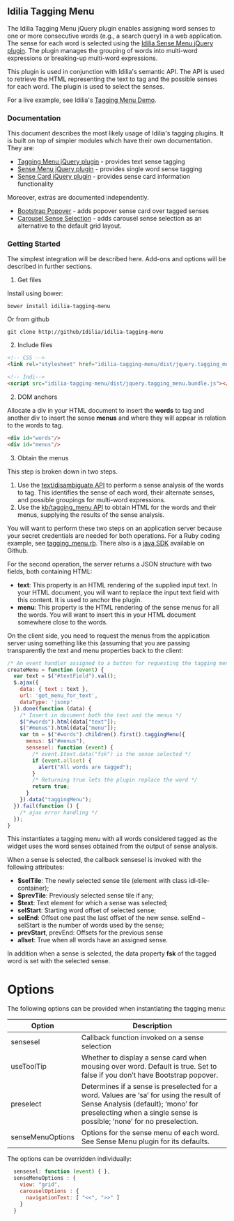 ## Idilia Tagging Menu

The Idilia Tagging Menu jQuery plugin enables assigning word senses to one or more consecutive words (e.g., a search query) in a web application. The sense for each word is selected using the [Idilia Sense Menu jQuery plugin](docs/sense_menu.md). The plugin manages the grouping of words into multi-word expressions or breaking-up multi-word expressions.

This plugin is used in conjunction with Idilia's semantic API. The API is used to retrieve the HTML representing the text to tag and the possible senses for each word. The plugin is used to select the senses.

For a live example, see Idilia's [Tagging Menu Demo](http://api.idilia.com/TaggingMenuDemo).

### Documentation

This document describes the most likely usage of Idilia's tagging plugins. It is built on top of simpler modules which have their own documentation. They are:

* [Tagging Menu jQuery plugin](docs/tagging_menu.plugin.md) - provides text sense tagging
* [Sense Menu jQuery plugin](docs/sense_menu.plugin.md) - provides single word sense tagging
* [Sense Card jQuery plugin](docs/sense_card.plugin.md) - provides sense card information functionality

Moreover, extras are documented independently.

* [Bootstrap Popover](docs/popover.extra.md) - adds popover sense card over tagged senses
* [Carousel Sense Selection](docs/carousel.extra.md) - adds carousel sense selection as an alternative to the default grid layout.

### Getting Started

The simplest integration will be described here. Add-ons and options will be described in further sections.

1. Get files

 Install using bower:

 ```shell
 bower install idilia-tagging-menu
 ```

 Or  from github

 ```shell
 git clone http://github/Idilia/idilia-tagging-menu
 ```

2. Include files

 ```html
 <!-- CSS -->
 <link rel="stylesheet" href="idilia-tagging-menu/dist/jquery.tagging_menu.bundle.css" />

 <!-- Indi-->
 <script src="idilia-tagging-menu/dist/jquery.tagging_menu.bundle.js"></script>
 ```

2. DOM anchors

 Allocate a div in your HTML document to insert the __words__ to tag and another div to insert the sense __menus__ and where they will appear in relation to the words to tag.

 ```html
 <div id="words"/>
 <div id="menus"/>
```

3. Obtain the menus

 This step is broken down in two steps.

 1. Use the [text/disambiguate API](http://www.idilia.com/developer/sense-analysis/api/text-disambiguate/) to perform a sense analysis of the words to tag. This identifies the sense of each word, their alternate senses, and possible groupings for multi-word expressions.
 2. Use the [kb/tagging_menu API](http://www.idilia.com/developer/language-graph/api/kb-tagging-menu/) to obtain HTML for the words and their menus, supplying the results of the sense analysis.

 You will want to perform these two steps on an application server because your secret credentials are needed for both operations. For a Ruby coding example, see [tagging_menu.rb](https://github.com/Idilia/idilia-api-samples/blob/master/ruby/kb/tagging_menu.rb). There also is a [java SDK](https://github.com/Idilia/idilia-java-sdk) available on Github.

 For the second operation, the server returns a JSON structure with two fields, both containing HTML:

 * __text__: This property is an HTML rendering of the supplied input text. In your HTML document, you will want to replace the input text field with this content. It is used to anchor the plugin.
 * __menu__: This property is the HTML rendering of the sense menus for all the words. You will want to insert this in your HTML document somewhere close to the words.

 On the client side, you need to request the menus from the application server using something like this (assuming that you are passing transparently the text and menu properties back to the client:

 ```javascript
 /* An event handler assigned to a button for requesting the tagging menu */
 createMenu = function (event) {
   var text = $("#textField").val();
   $.ajax({
     data: { text : text },
     url: 'get_menu_for_text',
     dataType: 'jsonp'
   }).done(function (data) {
     /* Insert in document both the text and the menus */
     $("#words").html(data["text"]);
     $("#menus").html(data["menu"]);
     var tm = $("#words").children().first().taggingMenu({
       menus: $("#menus"),
       sensesel: function (event) {
         /* event.$text.data("fsk") is the sense selected */
         if (event.allset) {
           alert("All words are tagged");
         }
         /* Returning true lets the plugin replace the word */
         return true;
       }
     }).data("taggingMenu");
   }).fail(function () {
     /* ajax error handling */
   });
 }
 ```
 This instantiates a tagging menu with all words considered tagged as the widget uses the word senses obtained from the output of sense analysis.

 When a sense is selected, the callback sensesel is invoked with the following attributes:

 * __$selTile__: The newly selected sense tile (element with class idl-tile-container);
 * __$prevTile__: Previously selected sense tile if any;
 * __$text__: Text element for which a sense was selected;
 * __selStart__: Starting word offset of selected sense;
 * __selEnd__: Offset one past the last offset of the new sense. selEnd – selStart is the number of words used by the sense;
 * __prevStart__, prevEnd: Offsets for the previous sense
 * __allset__: True when all words have an assigned sense.

 In addition when a sense is selected, the data property __fsk__ of the tagged word is set with the selected sense.

# Options

The following options can be provided when instantiating the tagging menu:

Option | Description
------ | -----------
sensesel | Callback function invoked on a sense selection
useToolTip | Whether to display a sense card when mousing over word. Default is true. Set to false if you don’t have Bootstrap popover.
preselect | Determines if a sense is preselected for a word. Values are ‘sa’ for using the result of Sense Analysis (default); ‘mono’ for preselecting when a single sense is possible; ‘none’ for no preselection.
senseMenuOptions | Options for the sense menu of each word. See Sense Menu plugin for its defaults.

The options can be overridden individually:

```javascript
  sensesel: function (event) { },
  senseMenuOptions : {
    view: "grid",
    carouselOptions : {
      navigationText: [ "<<", ">>" ]
    }
  }
  ```
